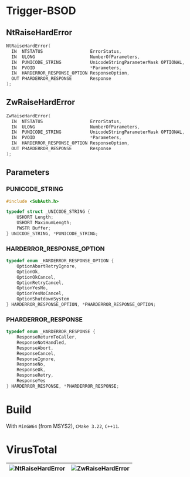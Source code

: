 # Trigger-BSOD

## NtRaiseHardError

```c++
NtRaiseHardError(
  IN  NTSTATUS                  ErrorStatus,
  IN  ULONG                     NumberOfParameters,
  IN  PUNICODE_STRING           UnicodeStringParameterMask OPTIONAL,
  IN  PVOID                     *Parameters,
  IN  HARDERROR_RESPONSE_OPTION ResponseOption,
  OUT PHARDERROR_RESPONSE       Response
);
```

## ZwRaiseHardError

```c++
ZwRaiseHardError(
  IN  NTSTATUS                  ErrorStatus,
  IN  ULONG                     NumberOfParameters,
  IN  PUNICODE_STRING           UnicodeStringParameterMask OPTIONAL,
  IN  PVOID                     *Parameters,
  IN  HARDERROR_RESPONSE_OPTION ResponseOption,
  OUT PHARDERROR_RESPONSE       Response
);
```

## Parameters

### PUNICODE_STRING

```c++
#include <SubAuth.h>
```

```c++
typedef struct _UNICODE_STRING {
	USHORT Length;
	USHORT MaximumLength;
	PWSTR Buffer;
} UNICODE_STRING, *PUNICODE_STRING;
```

### HARDERROR_RESPONSE_OPTION

```c++
typedef enum _HARDERROR_RESPONSE_OPTION {
	OptionAbortRetryIgnore,
	OptionOk,
	OptionOkCancel,
	OptionRetryCancel,
	OptionYesNo,
	OptionYesNoCancel,
	OptionShutdownSystem
} HARDERROR_RESPONSE_OPTION, *PHARDERROR_RESPONSE_OPTION;
```

### PHARDERROR_RESPONSE

```c++
typedef enum _HARDERROR_RESPONSE {
	ResponseReturnToCaller,
	ResponseNotHandled,
	ResponseAbort,
	ResponseCancel,
	ResponseIgnore,
	ResponseNo,
	ResponseOk,
	ResponseRetry,
	ResponseYes
} HARDERROR_RESPONSE, *PHARDERROR_RESPONSE;
```

# Build

With `MinGW64` (from MSYS2), `CMake 3.22`, `C++11`.

# VirusTotal
| ![NtRaiseHardError](https://user-images.githubusercontent.com/12462465/170830231-0f0ff19e-c732-4d06-873c-ada1c46800aa.png) | ![ZwRaiseHardError](https://user-images.githubusercontent.com/12462465/170830234-c041acaa-2b98-490a-a421-586c444a8907.png) |
| ---- | ---- |


